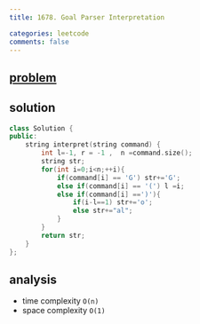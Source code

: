 ```yaml
---
title: 1678. Goal Parser Interpretation

categories: leetcode
comments: false
---
```



## [problem](https://leetcode.com/problems/goal-parser-interpretation/)


## solution
```c++
class Solution {
public:
    string interpret(string command) {
        int l=-1, r = -1 ,  n =command.size();
        string str;
        for(int i=0;i<n;++i){
            if(command[i] == 'G') str+='G';
            else if(command[i] == '(') l =i;
            else if(command[i] ==')'){
                if(i-l==1) str+='o';
                else str+="al";
            }
        }
        return str;
    }
};
```

## analysis
- time complexity `O(n)`
- space complexity `O(1)`
